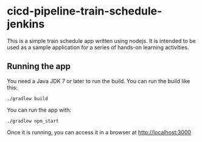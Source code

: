 # cicd-pipeline-train-schedule-jenkins

This is a simple train schedule app written using nodejs. It is intended to be used as a sample application for a series of hands-on learning activities.


## Running the app

You need a Java JDK 7 or later to run the build. You can run the build like this:

    ./gradlew build

You can run the app with:

    ./gradlew npm_start

Once it is running, you can access it in a browser at [http://localhost:3000](http://localhost:3000)



